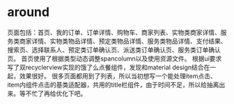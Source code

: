 # around
页面包括：首页、我的订单、订单详情、购物车、商家列表、实物类商家详情、服务类商家详情、实物类物品详情、预定类物品详情、服务类物品详情、支付结果、搜索页、选择联系人、预定类订单确认页、派送类订单确认页、服务类订单确认页。
首页使用了根据类型动态调整spancolumn以及使用资源文件。
根据ui要求写了双recyclerview实现的饿了么点餐组件，发现和material design结合在一起，效果很好。
很多页面都用到了列表，所以当初想写一个能处理item点击、item内组件点击的基类适配器，共用的title栏组件，由于时间不足，所以给抽离出来。等不忙了再给优化下吧。
